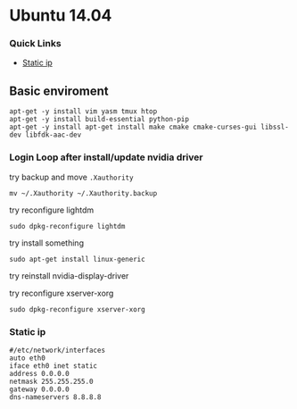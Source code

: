 # Ubuntu 14.04

### Quick Links

- [Static ip](##static-ip)

## Basic enviroment
```
apt-get -y install vim yasm tmux htop
apt-get -y install build-essential python-pip
apt-get -y install apt-get install make cmake cmake-curses-gui libssl-dev libfdk-aac-dev
```

### Login Loop after install/update nvidia driver
try backup and move `.Xauthority`
```
mv ~/.Xauthority ~/.Xauthority.backup
```
try reconfigure lightdm
```
sudo dpkg-reconfigure lightdm
```
try install something
```
sudo apt-get install linux-generic
```
try reinstall nvidia-display-driver

try reconfigure xserver-xorg
```
sudo dpkg-reconfigure xserver-xorg
```
### Static ip
```
#/etc/network/interfaces
auto eth0
iface eth0 inet static
address 0.0.0.0
netmask 255.255.255.0
gateway 0.0.0.0
dns-nameservers 8.8.8.8 
```
